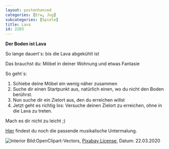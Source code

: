 ```yaml
---
layout: postenhanced
categories: [Erw, Jug]
subcategories: [Spiele]
title: Lava
id: 2203
---
```

**Der Boden ist Lava**

So lange dauert´s: bis die Lava abgekühlt ist

Das brauchst du: Möbel in deiner Wohnung und etwas Fantasie

So geht´s:
  1. Schiebe deine Möbel ein wenig näher zusammen
  2. Suche dir einen Startpunkt aus, natürlich einen, wo du nicht den Boden berührst.
  3. Nun suche dir ein Zielort aus, den du erreichen willst
  4. Jetzt geht es richtig los: Versuche deinen Zielort zu erreichen, ohne in die Lava zu treten.
  
Mach es dir nicht zu leicht ;)

[Hier](https://www.youtube.com/watch?v=DeXoACwOT1o) findest du noch die passende musikalische Untermalung.

![Interior](https://cdn.pixabay.com/photo/2016/03/31/22/27/chair-1297039_1280.png)
Bild:OpenClipart-Vectors, [Pixabay License](https://pixabay.com/de/vectors/stuhl-sofa-m%C3%B6bel-heimtextilien-1297039/), Datum: 22.03.2020

